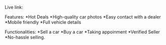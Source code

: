 Live link:


Features:
*Hot Deals
*High-quality car photos
*Easy contact with a dealer
*Mobile friendly
*Full vehicle details


Functionalities:
*Sell a car
*Buy a car
*Taking appoinment
*Verified Seller
*No-hassle selling.

